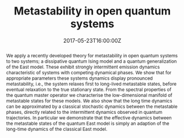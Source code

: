 ---
title: Metastability in open quantum systems
event: Complex, Glassy and Non-Equilibrium Systems
event_url: https://nms.kcl.ac.uk/reimer.kuehn/prog17.pdf

location: King's College London
address:
  street: Strand
  city: London
  postcode: WC2R 2LS
  country: United Kingdom

summary: Studying the long time dynamics and relevant states of open quantum systems.
abstract: "We apply a recently developed theory for metastability in open quantum systems to two systems; a dissipative quantum Ising model and a quantum generalization of the East model. These exhibit strongly intermittent emission dynamics characteristic of systems with competing dynamical phases. We show that for appropriate parameters these systems dynamics display pronounced metastability, i.e., the system relaxes first to long-lived metastable states, before eventual relaxation to the true stationary state. From the spectral properties of the quantum master operator we characterise the low-dimensional manifold of metastable states for these models. We also show that the long time dynamics can be approximated by a classical stochastic dynamics between the metastable phases, directly related to the intermittent dynamics observed in quantum trajectories. In particular we demonstrate that the effective dynamics between the metastable states of the quantum East model is simply an adaption of the long-time dynamics of the classical East model."

# Talk start and end times.
#   End time can optionally be hidden by prefixing the line with `#`.
date: "2017-05-23T16:00:00Z"
all_day: false

authors: []
tags: []

# Is this a featured talk? (true/false)
featured: false

image:
  caption: 'A sketch of the flow of states on to the metastable manifold.'
  focal_point: ""

url_code: ""
url_pdf: ""
url_slides: "KCL2017Metastability.pdf"
url_video: ""

# Markdown Slides (optional).
#   Associate this talk with Markdown slides.
#   Simply enter your slide deck's filename without extension.
#   E.g. `slides = "example-slides"` references `content/slides/example-slides.md`.
#   Otherwise, set `slides = ""`.
slides: ""

# Projects (optional).
#   Associate this post with one or more of your projects.
#   Simply enter your project's folder or file name without extension.
#   E.g. `projects = ["internal-project"]` references `content/project/deep-learning/index.md`.
#   Otherwise, set `projects = []`.
projects:
- metastability

---